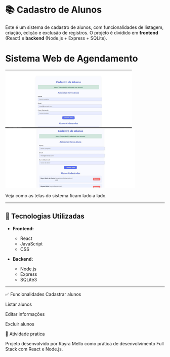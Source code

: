 # 📚 Cadastro de Alunos

Este é um sistema de cadastro de alunos, com funcionalidades de listagem, criação, edição e exclusão de registros. O projeto é dividido em **frontend** (React) e **backend** (Node.js + Express + SQLite).
# Sistema Web de Agendamento

<p float="left">
  <img src="img/imagem1.jpeg" width="400" />
  <img src="img/imagem2.jpeg" width="410" />
</p>

Veja como as telas do sistema ficam lado a lado.

---

## 🚀 Tecnologias Utilizadas

- **Frontend:**
  - React
  - JavaScript
  - CSS

- **Backend:**
  - Node.js
  - Express
  - SQLite3

---

✅ Funcionalidades
 Cadastrar alunos

 Listar alunos

 Editar informações

 Excluir alunos

🧠 Atividade pratica

Projeto desenvolvido por Rayra Mello como prática de desenvolvimento Full Stack com React e Node.js.

